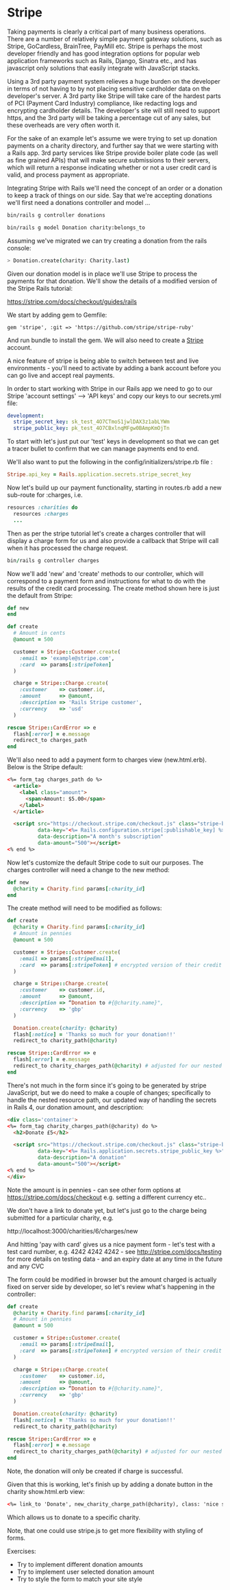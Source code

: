 Stripe
========

Taking payments is clearly a critical part of many business operations.  There are a number of relatively simple payment gateway solutions, such as Stripe, GoCardless, BrainTree, PayMill etc.  Stripe is perhaps the most developer friendly and has good integration options for popular web application frameworks such as Rails, Django, Sinatra etc., and has javascript only solutions that easily integrate with JavaScript stacks.

Using a 3rd party payment system relieves a huge burden on the developer in terms of not having to by not placing sensitive cardholder data on the developer's server. A 3rd party like Stripe will take care of the hardest parts of PCI (Payment Card Industry) compliance, like redacting logs and encrypting cardholder details.  The developer's site will still need to support https, and the 3rd party will be taking a percentage cut of any sales, but these overheads are very often worth it.

For the sake of an example let's assume we were trying to set up donation payments on a charity directory, and further say that we were starting with a Rails app.  3rd party services like Stripe provide boiler plate code (as well as fine grained APIs) that will make secure submissions to their servers, which will return a response indicating whether or not a user credit card is valid, and process payment as appropriate.

Integrating Stripe with Rails we'll need the concept of an order or a donation to keep a track of things on our side.  Say that we're accepting donations we'll first need a donations controller and model …

```sh
bin/rails g controller donations
```

```sh
bin/rails g model Donation charity:belongs_to
```

Assuming we've migrated we can try creating a donation from the rails console:

```sh
> Donation.create(charity: Charity.last)
```

Given our donation model is in place we'll use Stripe to process the payments for that donation.  We'll show the details of a modified version of the Stripe Rails tutorial:

https://stripe.com/docs/checkout/guides/rails

We start by adding gem to Gemfile:

```
gem 'stripe', :git => 'https://github.com/stripe/stripe-ruby'
```

And run bundle to install the gem.  We will also need to create a [Stripe](http://stripe.com) account.

A nice feature of stripe is being able to switch between test and live environments - you'll need to activate by adding a bank account before you can go live and accept real payments.

In order to start working with Stripe in our Rails app we need to go to our Stripe 'account settings' --> 'API keys' and copy our keys to our secrets.yml file:

```yml
development:
  stripe_secret_key: sk_test_4O7CTmoS1jwlDAX3z1abLYWm
  stripe_public_key: pk_test_4O7CBxlnqMFgw0BAmpKmOjTn
```

To start with let's just put our 'test' keys in development so that we can get a tracer bullet to confirm that we can manage payments end to end.

We'll also want to put the following in the config/initializers/stripe.rb file :

```ruby
Stripe.api_key = Rails.application.secrets.stripe_secret_key
```

Now let's build up our payment functionality, starting in routes.rb add a new sub-route for :charges, i.e.

```ruby
resources :charities do
  resources :charges
  ...
```

Then as per the stripe tutorial let's create a charges controller that will display a charge form for us and also provide a callback that Stripe will call when it has processed the charge request.

```ruby
bin/rails g controller charges
```

Now we'll add 'new' and 'create' methods to our controller, which will correspond to a payment form and instructions for what to do with the results of the credit card processing.  The create method shown here is just the default from Stripe:

```ruby
def new
end

def create
  # Amount in cents
  @amount = 500

  customer = Stripe::Customer.create(
    :email => 'example@stripe.com',
    :card  => params[:stripeToken]
  )

  charge = Stripe::Charge.create(
    :customer    => customer.id,
    :amount      => @amount,
    :description => 'Rails Stripe customer',
    :currency    => 'usd'
  )

rescue Stripe::CardError => e
  flash[:error] = e.message
  redirect_to charges_path
end
```

We'll also need to add a payment form to charges view (new.html.erb).  Below is the Stripe default:

```html
<%= form_tag charges_path do %>
  <article>
    <label class="amount">
      <span>Amount: $5.00</span>
    </label>
  </article>

  <script src="https://checkout.stripe.com/checkout.js" class="stripe-button"
          data-key="<%= Rails.configuration.stripe[:publishable_key] %>"
          data-description="A month's subscription"
          data-amount="500"></script>
<% end %>
```

Now let's customize the default Stripe code to suit our purposes. The charges controller will need a change to the new method:

```ruby
def new
  @charity = Charity.find params[:charity_id]
end
```

The create method will need to be modified as follows:

```ruby
def create
  @charity = Charity.find params[:charity_id]
  # Amount in pennies
  @amount = 500

  customer = Stripe::Customer.create(
    :email => params[:stripeEmail], 
    :card  => params[:stripeToken] # encrypted version of their credit card
  )

  charge = Stripe::Charge.create(
    :customer    => customer.id,
    :amount      => @amount,
    :description => “Donation to #{@charity.name}",
    :currency    => 'gbp'
  )

  Donation.create(charity: @charity)
  flash[:notice] = 'Thanks so much for your donation!!'
  redirect_to charity_path(@charity)

rescue Stripe::CardError => e
  flash[:error] = e.message
  redirect_to charity_charges_path(@charity) # adjusted for our nested route
end
```

There's not much in the form since it's going to be generated by stripe JavaScript, but we do need to make a couple of changes; specifically to handle the nested resource path, our updated way of handling the secrets in Rails 4, our donation amount, and description:

```html
<div class='container'>
<%= form_tag charity_charges_path(@charity) do %>
  <h2>Donate £5</h2>

  <script src="https://checkout.stripe.com/checkout.js" class="stripe-button"
          data-key="<%= Rails.application.secrets.stripe_public_key %>"
          data-description="A donation"
          data-amount="500"></script>
<% end %>
</div>
```

Note the amount is in pennies - can see other form options at https://stripe.com/docs/checkout e.g. setting a different currency etc..

We don't have a link to donate yet, but let's just go to the charge being submitted for a particular charity, e.g.

http://localhost:3000/charities/6/charges/new

And hitting 'pay with card' gives us a nice payment form - let's test with a test card number, e.g. 4242 4242 4242 - see http://stripe.com/docs/testing for more details on testing data - and an expiry date at any time in the future and any CVC

The form could be modified in browser but the amount charged is actually fixed on server side by developer, so let's review what's happening in the controller:

```ruby
def create
  @charity = Charity.find params[:charity_id]
  # Amount in pennies
  @amount = 500

  customer = Stripe::Customer.create(
    :email => params[:stripeEmail], 
    :card  => params[:stripeToken] # encrypted version of their credit card
  )

  charge = Stripe::Charge.create(
    :customer    => customer.id,
    :amount      => @amount,
    :description => “Donation to #{@charity.name}",
    :currency    => 'gbp'
  )

  Donation.create(charity: @charity)
  flash[:notice] = 'Thanks so much for your donation!!'
  redirect_to charity_path(@charity)

rescue Stripe::CardError => e
  flash[:error] = e.message
  redirect_to charity_charges_path(@charity) # adjusted for our nested route
end
```

Note, the donation will only be created if charge is successful.

Given that this is working, let's finish up by adding a donate button in the charity show.html.erb view:

```html
<%= link_to 'Donate', new_charity_charge_path(@charity), class: 'nice small radius blue button'%>
```

Which allows us to donate to a specific charity.

Note, that one could use stripe.js to get more flexibility with styling of forms.

Exercises:

* Try to implement different donation amounts
* Try to implement user selected donation amount
* Try to style the form to match your site style
